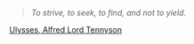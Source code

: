 > _To strive, to seek, to find, and not to yield._

[Ulysses, Alfred Lord Tennyson](https://www.sparknotes.com/poetry/tennyson/section4/)
